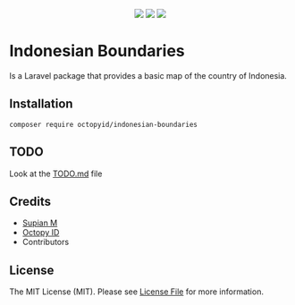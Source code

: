 <p align="center">
    <img src="https://poser.pugx.org/octopyid/indonesian-boundaries/license">
    <img src="https://poser.pugx.org/octopyid/indonesian-boundaries/v">
    <img src="https://poser.pugx.org/octopyid/indonesian-boundaries/downloads">
</p>

# Indonesian Boundaries

Is a Laravel package that provides a basic map of the country of Indonesia.

## Installation

```
composer require octopyid/indonesian-boundaries
```

## TODO
Look at the [TODO.md](TODO.md) file

## Credits

- [Supian M](https://github.com/SupianIDz)
- [Octopy ID](https://github.com/OctopyID)
- Contributors

## License
The MIT License (MIT). Please see [License File](https://github.com/SupianIDz/LaraPersonate/blob/master/LICENSE) for more information.